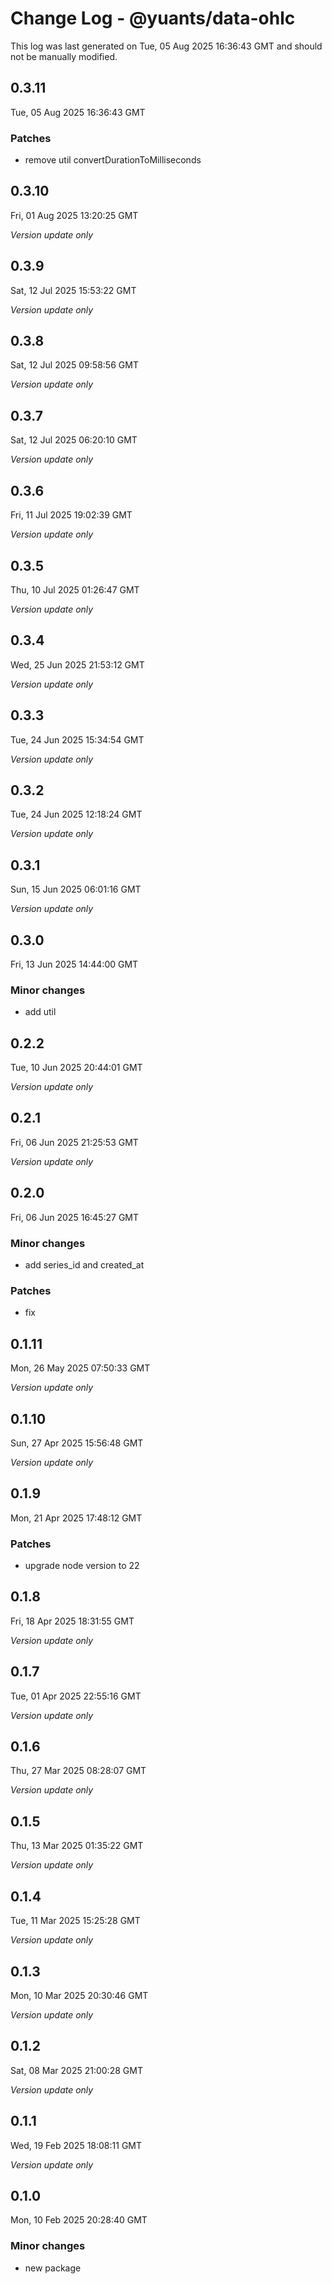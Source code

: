 # Change Log - @yuants/data-ohlc

This log was last generated on Tue, 05 Aug 2025 16:36:43 GMT and should not be manually modified.

## 0.3.11
Tue, 05 Aug 2025 16:36:43 GMT

### Patches

- remove util convertDurationToMilliseconds

## 0.3.10
Fri, 01 Aug 2025 13:20:25 GMT

_Version update only_

## 0.3.9
Sat, 12 Jul 2025 15:53:22 GMT

_Version update only_

## 0.3.8
Sat, 12 Jul 2025 09:58:56 GMT

_Version update only_

## 0.3.7
Sat, 12 Jul 2025 06:20:10 GMT

_Version update only_

## 0.3.6
Fri, 11 Jul 2025 19:02:39 GMT

_Version update only_

## 0.3.5
Thu, 10 Jul 2025 01:26:47 GMT

_Version update only_

## 0.3.4
Wed, 25 Jun 2025 21:53:12 GMT

_Version update only_

## 0.3.3
Tue, 24 Jun 2025 15:34:54 GMT

_Version update only_

## 0.3.2
Tue, 24 Jun 2025 12:18:24 GMT

_Version update only_

## 0.3.1
Sun, 15 Jun 2025 06:01:16 GMT

_Version update only_

## 0.3.0
Fri, 13 Jun 2025 14:44:00 GMT

### Minor changes

- add util

## 0.2.2
Tue, 10 Jun 2025 20:44:01 GMT

_Version update only_

## 0.2.1
Fri, 06 Jun 2025 21:25:53 GMT

_Version update only_

## 0.2.0
Fri, 06 Jun 2025 16:45:27 GMT

### Minor changes

- add series_id and created_at

### Patches

- fix

## 0.1.11
Mon, 26 May 2025 07:50:33 GMT

_Version update only_

## 0.1.10
Sun, 27 Apr 2025 15:56:48 GMT

_Version update only_

## 0.1.9
Mon, 21 Apr 2025 17:48:12 GMT

### Patches

- upgrade node version to 22

## 0.1.8
Fri, 18 Apr 2025 18:31:55 GMT

_Version update only_

## 0.1.7
Tue, 01 Apr 2025 22:55:16 GMT

_Version update only_

## 0.1.6
Thu, 27 Mar 2025 08:28:07 GMT

_Version update only_

## 0.1.5
Thu, 13 Mar 2025 01:35:22 GMT

_Version update only_

## 0.1.4
Tue, 11 Mar 2025 15:25:28 GMT

_Version update only_

## 0.1.3
Mon, 10 Mar 2025 20:30:46 GMT

_Version update only_

## 0.1.2
Sat, 08 Mar 2025 21:00:28 GMT

_Version update only_

## 0.1.1
Wed, 19 Feb 2025 18:08:11 GMT

_Version update only_

## 0.1.0
Mon, 10 Feb 2025 20:28:40 GMT

### Minor changes

- new package

